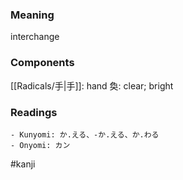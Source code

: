 ### Meaning

interchange

### Components

[[Radicals/手|手]]: hand 奐: clear; bright

### Readings

```
- Kunyomi: か.える、-か.える、か.わる
- Onyomi: カン
```

#kanji